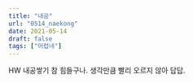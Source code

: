 ```yaml
---
title: "내공"
url: "0514_naekong"
date: 2021-05-14
draft: false
tags: ["어렵네"]
---
```

HW 내공쌓기 참 힘들구나. 생각만큼 빨리 오르지 않아 답답.
